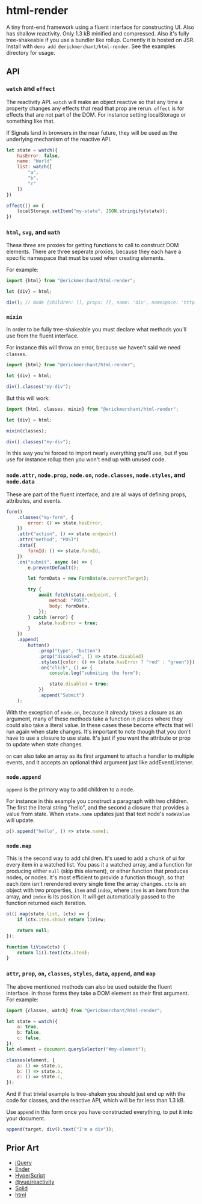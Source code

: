 # html-render

A tiny front-end framework using a fluent interface for constructing UI. Also has shallow reactivity. Only 1.3 kB minified and compressed. Also it's fully tree-shakeable if you use a bundler like rollup. Currently it is hosted on JSR. Install with `deno add @erickmerchant/html-render`. See the examples directory for usage.

## API

### `watch` and `effect`

The reactivity API. `watch` will make an object reactive so that any time a property changes any effects that read that prop are rerun. `effect` is for effects that are not part of the DOM. For instance setting localStorage or something like that.

If Signals land in browsers in the near future, they will be used as the underlying mechanism of the reactive API.

```javascript
let state = watch({
	hasError: false,
	name: "World"
	list: watch([
		"a",
		"b",
		"c"
	])
})

effect(() => {
	localStorage.setItem("my-state", JSON.stringify(state));
})
```

### `html`, `svg`, and `math`

These three are proxies for getting functions to call to construct DOM elements. There are three seperate proxies, because they each have a specific namespace that must be used when creating elements.

For example:

```javascript
import {html} from "@erickmerchant/html-render";

let {div} = html;

div(); // Node {children: [], props: [], name: 'div', namespace: 'http://www.w3.org/1999/xhtml'}
```

### `mixin`

In order to be fully tree-shakeable you must declare what methods you'll use from the fluent interface.

For instance this will throw an error, because we haven't said we need `classes`.

```javascript
import {html} from "@erickmerchant/html-render";

let {div} = html;

div().classes("my-div");
```

But this will work:

```javascript
import {html, classes, mixin} from "@erickmerchant/html-render";

let {div} = html;

mixin(classes);

div().classes("my-div");
```

In this way you're forced to import nearly everything you'll use, but if you use for instance rollup then you won't end up with unused code.

### `node.attr`, `node.prop`, `node.on`, `node.classes`, `node.styles`, and `node.data`

These are part of the fluent interface, and are all ways of defining props, attributes, and events.

```javascript
form()
	.classes("my-form", {
		error: () => state.hasError,
	})
	.attr("action", () => state.endpoint)
	.attr("method", "POST")
	.data({
		formId: () => state.formId,
	})
	.on("submit", async (e) => {
		e.preventDefault();

		let formData = new FormData(e.currentTarget);

		try {
			await fetch(state.endpoint, {
				method: "POST",
				body: formData,
			});
		} catch (error) {
			state.hasError = true;
		}
	})
	.append(
		button()
			.prop("type", "button")
			.prop("disabled", () => state.disabled)
			.styles({color: () => (state.hasError ? "red" : "green")})
			.on("click", () => {
				console.log("submiting the form");

				state.disabled = true;
			})
			.append("Submit")
	);
```

With the exception of `node.on`, because it already takes a closure as an argument, many of these methods take a function in places where they could also take a literal value. In these cases these become effects that will run again when state changes. It's important to note though that you don't have to use a closure to use state. It's just if you want the attribute or prop to update when state changes.

`on` can also take an array as its first argument to attach a handler to multiple events, and it accepts an optional third argument just like addEventListener.

### `node.append`

`append` is the primary way to add children to a node.

For instance in this example you construct a paragraph with two children. The first the literal string "hello", and the second a closure that provides a value from state. When `state.name` updates just that text node's `nodeValue` will update.

```javascript
p().append("hello", () => state.name);
```

### `node.map`

This is the second way to add children. It's used to add a chunk of ui for every item in a watched list. You pass it a watched array, and a function for producing either `null` (skip this element), or either function that produces nodes, or nodes. It's most efficient to provide a function though, so that each item isn't rerendered every single time the array changes. `ctx` is an object with two properties, `item` and `index`, where `item` is an item from the array, and `index` is its position. It will get automatically passed to the function returned each iteration.

```javascript
ol().map(state.list, (ctx) => {
	if (ctx.item.show) return liView;

	return null;
});

function liView(ctx) {
	return li().text(ctx.item);
}
```

### `attr`, `prop`, `on`, `classes`, `styles`, `data`, `append`, and `map`

The above mentioned methods can also be used outside the fluent interface. In those forms they take a DOM element as their first argument. For example:

```javascript
import {classes, watch} from "@erickmerchant/html-render";

let state = watch({
	a: true,
	b: false,
	c: false,
});
let element = document.querySelector("#my-element");

classes(element, {
	a: () => state.a,
	b: () => state.b,
	c: () => state.c,
});
```

And if that trivial example is tree-shaken you should just end up with the code for classes, and the reactive API, which will be far less than 1.3 kB.

Use `append` in this form once you have constructed everything, to put it into your document.

```javascript
append(target, div().text("I'm a div"));
```

## Prior Art

- [jQuery](https://github.com/jquery/jquery)
- [Ender](https://github.com/ender-js/Ender)
- [HyperScript](https://github.com/hyperhype/hyperscript)
- [@vue/reactivity](https://github.com/vuejs/core/tree/main/packages/reactivity)
- [Solid](https://www.solidjs.com/)
- [html](https://github.com/yoshuawuyts/html)
